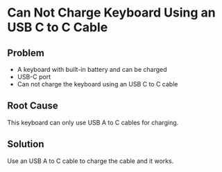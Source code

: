 # Can Not Charge Keyboard Using an USB C to C Cable

## Problem
* A keyboard with built-in battery and can be charged
* USB-C port
* Can not charge the keyboard using an USB C to C cable

## Root Cause
This keyboard can only use USB A to C cables for charging.

## Solution
Use an USB A to C cable to charge the cable and it works.
